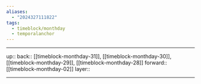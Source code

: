 ```yaml
---
aliases:
  - "2024327111822"
tags:
  - timeblock/monthday
  - temporalanchor
---
```




***

up:: 
back:: [[timeblock-monthday-31]], [[timeblock-monthday-30]], [[timeblock-monthday-29]], [[timeblock-monthday-28]]
forward:: [[timeblock-monthday-02]]
layer:: 

***

